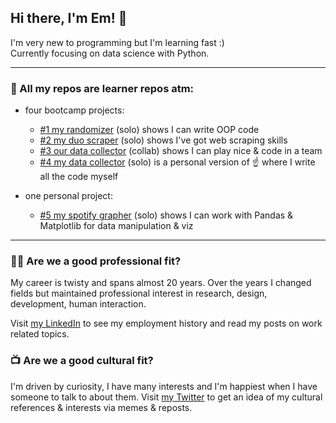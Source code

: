 ## Hi there, I'm Em! 👋

I'm very new to programming but I'm learning fast :) \
Currently focusing on data science with Python.

---

### 🚧 All my repos are learner repos atm:

- four bootcamp projects:
  - [#1 my randomizer](https://github.com/emsuru/openspace-organizer) (solo) shows I can write OOP code
  - [#2 my duo scraper](https://github.com/emsuru/duo-scraper) (solo) shows I've got web scraping skills
  - [#3 our data collector](https://github.com/karelrduran/Immo-Data-Collection.git) (collab) shows I can play nice & code in a team
  - [#4 my data collector](https://github.com/emsuru/charlie-01-data-collection) (solo) is a personal version of ☝️ where I write all the code myself
    
- one personal project:
  - [#5 my spotify grapher](https://github.com/emsuru/spotify-grapher) (solo) shows I can work with Pandas & Matplotlib for data manipulation & viz

---

### 👩‍💻 Are we **a good professional fit**? 

My career is twisty and spans almost 20 years. Over the years I changed fields but maintained professional interest in research, design, development, human interaction.

Visit [my LinkedIn](https://www.linkedin.com/in/mirunasuru/) to see my employment history and read my posts on work related topics.

### 📺 Are we **a good cultural fit**? 

I'm driven by curiosity, I have many interests and I'm happiest when I have someone to talk to about them. 
Visit [my Twitter](https://twitter.com/em_suru) to get an idea of my cultural references & interests via memes & reposts.
<!--
**emsuru/emsuru** is a ✨ _special_ ✨ repository because its `README.md` (this file) appears on your GitHub profile.

Here are some ideas to get you started:

- 🔭 I’m currently working on ...
- 🌱 I’m currently learning ...
- 👯 I’m looking to collaborate on ...
- 🤔 I’m looking for help with ...
- 💬 Ask me about ...
- 📫 How to reach me: ...
- 😄 Pronouns: ...
- ⚡ Fun fact: ...
-->
